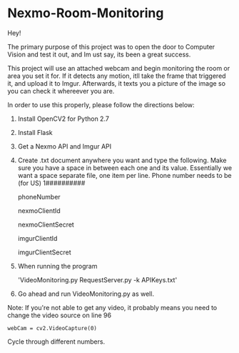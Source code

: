 # Nexmo-Room-Monitoring

Hey!

The primary purpose of this project was to open the door to Computer Vision and test it out, and Im ust say, its been a great success.

This project will use an attached webcam and begin monitoring the room or area you set it for. If it detects any motion, itll take the frame that triggered it, and upload it to Imgur. Afterwards, it texts you a picture of the image so you can check it whereever you are.

In order to use this properly, please follow the directions below:

1. Install OpenCV2 for Python 2.7
2. Install Flask
3. Get a Nexmo API and Imgur API
4. Create .txt document anywhere you want and type the following. Make sure you have a space in between each one and its value. Essentially we want a space separate file, one item per line. Phone number needs to be (for US) 1##########

    phoneNumber 
    
    nexmoClientId 
    
    nexmoClientSecret 
    
    imgurClientId 
    
    imgurClientSecret 
    
5. When running the program

	'VideoMonitoring.py RequestServer.py -k APIKeys.txt'
	
6. Go ahead and run VideoMonitoring.py as well.

Note: If you're not able to get any video, it probably means you need to change the video source on line 96

    webCam = cv2.VideoCapture(0)

Cycle through different numbers.
